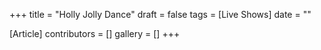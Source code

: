 +++
title = "Holly Jolly Dance"
draft = false
tags = [Live Shows]
date = ""

[Article]
contributors = []
gallery = []
+++